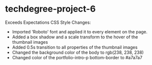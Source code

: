 # techdegree-project-6
 Exceeds Expectations CSS Style Changes:

 - Imported 'Roboto' font and applied it to every element on the page.
 - Added a box shadow and a scale transform to the hover of the thumbnail images
 - Added 0.5s transition to all properties of the thumbnail images
 - Changed the background color of the body to rgb(238, 238, 238)
 - Changed color of the portfolio-intro-p bottom-border to #a7a7a7
